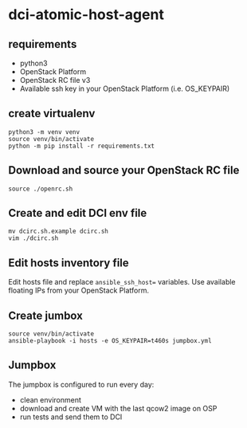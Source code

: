 # dci-atomic-host-agent

## requirements

 * python3
 * OpenStack Platform
 * OpenStack RC file v3
 * Available ssh key in your OpenStack Platform (i.e. OS_KEYPAIR)
 
## create virtualenv
    
    python3 -m venv venv
    source venv/bin/activate
    python -m pip install -r requirements.txt
    
## Download and source your OpenStack RC file

    source ./openrc.sh

## Create and edit DCI env file

    mv dcirc.sh.example dcirc.sh
    vim ./dcirc.sh

## Edit hosts inventory file

Edit hosts file and replace `ansible_ssh_host=` variables.
Use available floating IPs from your OpenStack Platform.

## Create jumbox

    source venv/bin/activate
    ansible-playbook -i hosts -e OS_KEYPAIR=t460s jumpbox.yml

## Jumpbox

The jumpbox is configured to run every day:

 * clean environment
 * download and create VM with the last qcow2 image on OSP
 * run tests and send them to DCI
